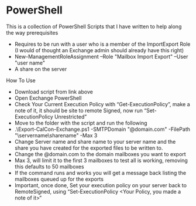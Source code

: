 # PowerShell
This is a collection of PowerShell Scripts that I have written to help along the way prerequisites 
*	Requires to be run with a user who is a member of the ImportExport Role (I would of thought an Exchange admin should already have this right) 
*	New-ManagementRoleAssignment –Role "Mailbox Import Export" –User "user name"
*	A share on the server 

How To Use 
              
*	Download script from link above
*	Open Exchange PowerShell
*	Check Your Current Execution Policy with “Get-ExecutionPolicy”, make a note of it, it should be site to remote Signed, now run “Set-ExecutionPolicy Unrestricted”
*	Move to the folder with the script and run the following 
* .\Export-CalCon-Exchange.ps1 -SMTPDomain "@domain.com" -FilePath "\\servername\sharename" -Max 3
*	Change Server name and share name to your server name and the share you have created for the exported files to be written to.
* Change the @domain.com to the domain mailboxes you want to export
*	Max 3, will limit it to the first 3 mailboxes to test all is working, removing this defaults to 50 mailboxes
*	If the command runs and works you will get a message back listing the mailboxes queued up for the exports
*	Important, once done, Set your execution policy on your server back to RemoteSigned, using “Set-ExecutionPolicy <Your Policy, you made a note of it>“
